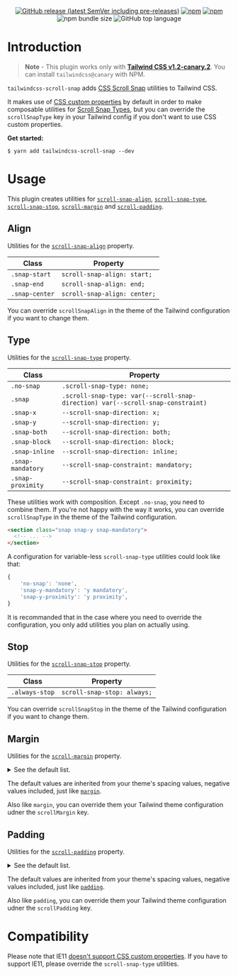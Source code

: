 <p align="center">
  <a href="https://github.com/hawezo/tailwindcss-scroll-snap/releases" target="_blank"><img alt="GitHub release (latest SemVer including pre-releases)" src="https://img.shields.io/github/v/release/hawezo/tailwindcss-scroll-snap?include_prereleases&style=flat-square"></a>
  <a href="https://npmjs.com/package/tailwindcss-scroll-snap" target="_blank"><img alt="npm" src="https://img.shields.io/npm/v/tailwindcss-scroll-snap?style=flat-square"></a>
  <a href="https://npmjs.com/package/tailwindcss-scroll-snap" target="_blank"><img alt="npm" src="https://img.shields.io/npm/dt/tailwindcss-scroll-snap?style=flat-square"></a>
  <img alt="npm bundle size" src="https://img.shields.io/bundlephobia/minzip/tailwindcss-scroll-snap?style=flat-square">
  <img alt="GitHub top language" src="https://img.shields.io/github/languages/top/hawezo/tailwindcss-scroll-snap?style=flat-square">
</p>

# Introduction

> **Note** - This plugin works only with [**Tailwind CSS v1.2-canary.2**](https://github.com/tailwindcss/tailwindcss/tree/v1.2.0-canary.2). You can install `tailwindcss@canary` with NPM.

`tailwindcss-scroll-snap` adds [CSS Scroll Snap](https://css-tricks.com/practical-css-scroll-snapping/) utilities to Tailwind CSS.

It makes use of [CSS custom properties](https://developer.mozilla.org/en-US/docs/Web/CSS/--*) by default in order to make composable utilities for [Scroll Snap Types](https://developer.mozilla.org/fr/docs/Web/CSS/scroll-snap-type), but you can override the `scrollSnapType` key in your Tailwind config if you don't want to use CSS custom properties.

**Get started:**

```console
$ yarn add tailwindcss-scroll-snap --dev
```

# Usage

This plugin creates utilities for [`scroll-snap-align`](#align), [`scroll-snap-type`](#Type), [`scroll-snap-stop`](#Stop), [`scroll-margin`](#margin) and [`scroll-padding`](#Padding).

## Align

Utilities for the [`scroll-snap-align`](https://developer.mozilla.org/fr/docs/Web/CSS/scroll-snap-align) property.

| Class          | Property                     |
| -------------- | ---------------------------- |
| `.snap-start`  | `scroll-snap-align: start;`  |
| `.snap-end`    | `scroll-snap-align: end;`    |
| `.snap-center` | `scroll-snap-align: center;` |

You can override `scrollSnapAlign` in the theme of the Tailwind configuration if you want to change them.

## Type

Utilities for the [`scroll-snap-type`](https://developer.mozilla.org/fr/docs/Web/CSS/scroll-snap-type) property.

| Class             | Property                                                                        |
| ----------------- | ------------------------------------------------------------------------------- |
| `.no-snap`        | `.scroll-snap-type: none;`                                                      |
| `.snap`           | `.scroll-snap-type: var(--scroll-snap-direction) var(--scroll-snap-constraint)` |
| `.snap-x`         | `--scroll-snap-direction: x;`                                                   |
| `.snap-y`         | `--scroll-snap-direction: y;`                                                   |
| `.snap-both`      | `--scroll-snap-direction: both;`                                                |
| `.snap-block`     | `--scroll-snap-direction: block;`                                               |
| `.snap-inline`    | `--scroll-snap-direction: inline;`                                              |
| `.snap-mandatory` | `--scroll-snap-constraint: mandatory;`                                          |
| `.snap-proximity` | `--scroll-snap-constraint: proximity;`                                          |

These utilities work with composition. Except `.no-snap`, you need to combine them. If you're not happy with the way it works, you can override `scrollSnapType` in the theme of the Tailwind configuration.

```html
<section class="snap snap-y snap-mandatory">
  <!-- ... -->
</section>
``` 

A configuration for variable-less `scroll-snap-type` utilities could look like that: 

```js
{
    'no-snap': 'none',
    'snap-y-mandatory': 'y mandatory',
    'snap-y-proximity': 'y proximity',
}
``` 

It is recommanded that in the case where you need to override the configuration, you only add utilities you plan on actually using.

## Stop

Utilities for the [`scroll-snap-stop`](https://developer.mozilla.org/fr/docs/Web/CSS/scroll-snap-stop) property.

| Class          | Property                    |
| -------------- | --------------------------- |
| `.always-stop` | `scroll-snap-stop: always;` |

You can override `scrollSnapStop` in the theme of the Tailwind configuration if you want to change them.

## Margin

Utilities for the [`scroll-margin`](https://developer.mozilla.org/fr/docs/Web/CSS/scroll-margin) property.

<details>
<summary>See the default list.</summary>
<table>
  <thead>
    <tr>
      <th>Class</th>
      <th>Property</th>
    </tr>
  </thead>
  <tbody>
    <tr>
      <td><code>.snap-m-0</code></td>
      <td><code>scroll-margin: 0;</code></td>
    </tr>
    <tr>
      <td><code>.snap-m-1</code></td>
      <td><code>scroll-margin: 0.25rem;</code></td>
    </tr>
    <tr>
      <td><code>.snap-m-2</code></td>
      <td><code>scroll-margin: 0.5rem;</code></td>
    </tr>
    <tr>
      <td><code>.snap-m-3</code></td>
      <td><code>scroll-margin: 0.75rem;</code></td>
    </tr>
    <tr>
      <td><code>.snap-m-4</code></td>
      <td><code>scroll-margin: 1rem;</code></td>
    </tr>
    <tr>
      <td><code>.snap-m-5</code></td>
      <td><code>scroll-margin: 1.25rem;</code></td>
    </tr>
    <tr>
      <td><code>.snap-m-6</code></td>
      <td><code>scroll-margin: 1.5rem;</code></td>
    </tr>
    <tr>
      <td><code>.snap-m-8</code></td>
      <td><code>scroll-margin: 2rem;</code></td>
    </tr>
    <tr>
      <td><code>.snap-m-10</code></td>
      <td><code>scroll-margin: 2.5rem;</code></td>
    </tr>
    <tr>
      <td><code>.snap-m-12</code></td>
      <td><code>scroll-margin: 3rem;</code></td>
    </tr>
    <tr>
      <td><code>.snap-m-16</code></td>
      <td><code>scroll-margin: 4rem;</code></td>
    </tr>
    <tr>
      <td><code>.snap-m-20</code></td>
      <td><code>scroll-margin: 5rem;</code></td>
    </tr>
    <tr>
      <td><code>.snap-m-24</code></td>
      <td><code>scroll-margin: 6rem;</code></td>
    </tr>
    <tr>
      <td><code>.snap-m-32</code></td>
      <td><code>scroll-margin: 8rem;</code></td>
    </tr>
    <tr>
      <td><code>.snap-m-40</code></td>
      <td><code>scroll-margin: 10rem;</code></td>
    </tr>
    <tr>
      <td><code>.snap-m-48</code></td>
      <td><code>scroll-margin: 12rem;</code></td>
    </tr>
    <tr>
      <td><code>.snap-m-56</code></td>
      <td><code>scroll-margin: 14rem;</code></td>
    </tr>
    <tr>
      <td><code>.snap-m-64</code></td>
      <td><code>scroll-margin: 16rem;</code></td>
    </tr>
    <tr>
      <td><code>.snap-m-auto</code></td>
      <td><code>scroll-margin: auto;</code></td>
    </tr>
    <tr>
      <td><code>.snap-m-px</code></td>
      <td><code>scroll-margin: 1px;</code></td>
    </tr>
    <tr>
      <td><code>.-snap-m-1</code></td>
      <td><code>scroll-margin: -0.25rem;</code></td>
    </tr>
    <tr>
      <td><code>.-snap-m-2</code></td>
      <td><code>scroll-margin: -0.5rem;</code></td>
    </tr>
    <tr>
      <td><code>.-snap-m-3</code></td>
      <td><code>scroll-margin: -0.75rem;</code></td>
    </tr>
    <tr>
      <td><code>.-snap-m-4</code></td>
      <td><code>scroll-margin: -1rem;</code></td>
    </tr>
    <tr>
      <td><code>.-snap-m-5</code></td>
      <td><code>scroll-margin: -1.25rem;</code></td>
    </tr>
    <tr>
      <td><code>.-snap-m-6</code></td>
      <td><code>scroll-margin: -1.5rem;</code></td>
    </tr>
    <tr>
      <td><code>.-snap-m-8</code></td>
      <td><code>scroll-margin: -2rem;</code></td>
    </tr>
    <tr>
      <td><code>.-snap-m-10</code></td>
      <td><code>scroll-margin: -2.5rem;</code></td>
    </tr>
    <tr>
      <td><code>.-snap-m-12</code></td>
      <td><code>scroll-margin: -3rem;</code></td>
    </tr>
    <tr>
      <td><code>.-snap-m-16</code></td>
      <td><code>scroll-margin: -4rem;</code></td>
    </tr>
    <tr>
      <td><code>.-snap-m-20</code></td>
      <td><code>scroll-margin: -5rem;</code></td>
    </tr>
    <tr>
      <td><code>.-snap-m-24</code></td>
      <td><code>scroll-margin: -6rem;</code></td>
    </tr>
    <tr>
      <td><code>.-snap-m-32</code></td>
      <td><code>scroll-margin: -8rem;</code></td>
    </tr>
    <tr>
      <td><code>.-snap-m-40</code></td>
      <td><code>scroll-margin: -10rem;</code></td>
    </tr>
    <tr>
      <td><code>.-snap-m-48</code></td>
      <td><code>scroll-margin: -12rem;</code></td>
    </tr>
    <tr>
      <td><code>.-snap-m-56</code></td>
      <td><code>scroll-margin: -14rem;</code></td>
    </tr>
    <tr>
      <td><code>.-snap-m-64</code></td>
      <td><code>scroll-margin: -16rem;</code></td>
    </tr>
    <tr>
      <td><code>.-snap-m-px</code></td>
      <td><code>scroll-margin: -1px;</code></td>
    </tr>
    <tr>
      <td><code>.snap-my-0</code></td>
      <td><code>scroll-margin-top: 0; scroll-margin-bottom: 0;</code></td>
    </tr>
    <tr>
      <td><code>.snap-mx-0</code></td>
      <td><code>scroll-margin-left: 0; scroll-margin-right: 0;</code></td>
    </tr>
    <tr>
      <td><code>.snap-my-1</code></td>
      <td><code>scroll-margin-top: 0.25rem; scroll-margin-bottom: 0.25rem;</code></td>
    </tr>
    <tr>
      <td><code>.snap-mx-1</code></td>
      <td><code>scroll-margin-left: 0.25rem; scroll-margin-right: 0.25rem;</code></td>
    </tr>
    <tr>
      <td><code>.snap-my-2</code></td>
      <td><code>scroll-margin-top: 0.5rem; scroll-margin-bottom: 0.5rem;</code></td>
    </tr>
    <tr>
      <td><code>.snap-mx-2</code></td>
      <td><code>scroll-margin-left: 0.5rem; scroll-margin-right: 0.5rem;</code></td>
    </tr>
    <tr>
      <td><code>.snap-my-3</code></td>
      <td><code>scroll-margin-top: 0.75rem; scroll-margin-bottom: 0.75rem;</code></td>
    </tr>
    <tr>
      <td><code>.snap-mx-3</code></td>
      <td><code>scroll-margin-left: 0.75rem; scroll-margin-right: 0.75rem;</code></td>
    </tr>
    <tr>
      <td><code>.snap-my-4</code></td>
      <td><code>scroll-margin-top: 1rem; scroll-margin-bottom: 1rem;</code></td>
    </tr>
    <tr>
      <td><code>.snap-mx-4</code></td>
      <td><code>scroll-margin-left: 1rem; scroll-margin-right: 1rem;</code></td>
    </tr>
    <tr>
      <td><code>.snap-my-5</code></td>
      <td><code>scroll-margin-top: 1.25rem; scroll-margin-bottom: 1.25rem;</code></td>
    </tr>
    <tr>
      <td><code>.snap-mx-5</code></td>
      <td><code>scroll-margin-left: 1.25rem; scroll-margin-right: 1.25rem;</code></td>
    </tr>
    <tr>
      <td><code>.snap-my-6</code></td>
      <td><code>scroll-margin-top: 1.5rem; scroll-margin-bottom: 1.5rem;</code></td>
    </tr>
    <tr>
      <td><code>.snap-mx-6</code></td>
      <td><code>scroll-margin-left: 1.5rem; scroll-margin-right: 1.5rem;</code></td>
    </tr>
    <tr>
      <td><code>.snap-my-8</code></td>
      <td><code>scroll-margin-top: 2rem; scroll-margin-bottom: 2rem;</code></td>
    </tr>
    <tr>
      <td><code>.snap-mx-8</code></td>
      <td><code>scroll-margin-left: 2rem; scroll-margin-right: 2rem;</code></td>
    </tr>
    <tr>
      <td><code>.snap-my-10</code></td>
      <td><code>scroll-margin-top: 2.5rem; scroll-margin-bottom: 2.5rem;</code></td>
    </tr>
    <tr>
      <td><code>.snap-mx-10</code></td>
      <td><code>scroll-margin-left: 2.5rem; scroll-margin-right: 2.5rem;</code></td>
    </tr>
    <tr>
      <td><code>.snap-my-12</code></td>
      <td><code>scroll-margin-top: 3rem; scroll-margin-bottom: 3rem;</code></td>
    </tr>
    <tr>
      <td><code>.snap-mx-12</code></td>
      <td><code>scroll-margin-left: 3rem; scroll-margin-right: 3rem;</code></td>
    </tr>
    <tr>
      <td><code>.snap-my-16</code></td>
      <td><code>scroll-margin-top: 4rem; scroll-margin-bottom: 4rem;</code></td>
    </tr>
    <tr>
      <td><code>.snap-mx-16</code></td>
      <td><code>scroll-margin-left: 4rem; scroll-margin-right: 4rem;</code></td>
    </tr>
    <tr>
      <td><code>.snap-my-20</code></td>
      <td><code>scroll-margin-top: 5rem; scroll-margin-bottom: 5rem;</code></td>
    </tr>
    <tr>
      <td><code>.snap-mx-20</code></td>
      <td><code>scroll-margin-left: 5rem; scroll-margin-right: 5rem;</code></td>
    </tr>
    <tr>
      <td><code>.snap-my-24</code></td>
      <td><code>scroll-margin-top: 6rem; scroll-margin-bottom: 6rem;</code></td>
    </tr>
    <tr>
      <td><code>.snap-mx-24</code></td>
      <td><code>scroll-margin-left: 6rem; scroll-margin-right: 6rem;</code></td>
    </tr>
    <tr>
      <td><code>.snap-my-32</code></td>
      <td><code>scroll-margin-top: 8rem; scroll-margin-bottom: 8rem;</code></td>
    </tr>
    <tr>
      <td><code>.snap-mx-32</code></td>
      <td><code>scroll-margin-left: 8rem; scroll-margin-right: 8rem;</code></td>
    </tr>
    <tr>
      <td><code>.snap-my-40</code></td>
      <td><code>scroll-margin-top: 10rem; scroll-margin-bottom: 10rem;</code></td>
    </tr>
    <tr>
      <td><code>.snap-mx-40</code></td>
      <td><code>scroll-margin-left: 10rem; scroll-margin-right: 10rem;</code></td>
    </tr>
    <tr>
      <td><code>.snap-my-48</code></td>
      <td><code>scroll-margin-top: 12rem; scroll-margin-bottom: 12rem;</code></td>
    </tr>
    <tr>
      <td><code>.snap-mx-48</code></td>
      <td><code>scroll-margin-left: 12rem; scroll-margin-right: 12rem;</code></td>
    </tr>
    <tr>
      <td><code>.snap-my-56</code></td>
      <td><code>scroll-margin-top: 14rem; scroll-margin-bottom: 14rem;</code></td>
    </tr>
    <tr>
      <td><code>.snap-mx-56</code></td>
      <td><code>scroll-margin-left: 14rem; scroll-margin-right: 14rem;</code></td>
    </tr>
    <tr>
      <td><code>.snap-my-64</code></td>
      <td><code>scroll-margin-top: 16rem; scroll-margin-bottom: 16rem;</code></td>
    </tr>
    <tr>
      <td><code>.snap-mx-64</code></td>
      <td><code>scroll-margin-left: 16rem; scroll-margin-right: 16rem;</code></td>
    </tr>
    <tr>
      <td><code>.snap-my-auto</code></td>
      <td><code>scroll-margin-top: auto; scroll-margin-bottom: auto;</code></td>
    </tr>
    <tr>
      <td><code>.snap-mx-auto</code></td>
      <td><code>scroll-margin-left: auto; scroll-margin-right: auto;</code></td>
    </tr>
    <tr>
      <td><code>.snap-my-px</code></td>
      <td><code>scroll-margin-top: 1px; scroll-margin-bottom: 1px;</code></td>
    </tr>
    <tr>
      <td><code>.snap-mx-px</code></td>
      <td><code>scroll-margin-left: 1px; scroll-margin-right: 1px;</code></td>
    </tr>
    <tr>
      <td><code>.-snap-my-1</code></td>
      <td><code>scroll-margin-top: -0.25rem; scroll-margin-bottom: -0.25rem;</code></td>
    </tr>
    <tr>
      <td><code>.-snap-mx-1</code></td>
      <td><code>scroll-margin-left: -0.25rem; scroll-margin-right: -0.25rem;</code></td>
    </tr>
    <tr>
      <td><code>.-snap-my-2</code></td>
      <td><code>scroll-margin-top: -0.5rem; scroll-margin-bottom: -0.5rem;</code></td>
    </tr>
    <tr>
      <td><code>.-snap-mx-2</code></td>
      <td><code>scroll-margin-left: -0.5rem; scroll-margin-right: -0.5rem;</code></td>
    </tr>
    <tr>
      <td><code>.-snap-my-3</code></td>
      <td><code>scroll-margin-top: -0.75rem; scroll-margin-bottom: -0.75rem;</code></td>
    </tr>
    <tr>
      <td><code>.-snap-mx-3</code></td>
      <td><code>scroll-margin-left: -0.75rem; scroll-margin-right: -0.75rem;</code></td>
    </tr>
    <tr>
      <td><code>.-snap-my-4</code></td>
      <td><code>scroll-margin-top: -1rem; scroll-margin-bottom: -1rem;</code></td>
    </tr>
    <tr>
      <td><code>.-snap-mx-4</code></td>
      <td><code>scroll-margin-left: -1rem; scroll-margin-right: -1rem;</code></td>
    </tr>
    <tr>
      <td><code>.-snap-my-5</code></td>
      <td><code>scroll-margin-top: -1.25rem; scroll-margin-bottom: -1.25rem;</code></td>
    </tr>
    <tr>
      <td><code>.-snap-mx-5</code></td>
      <td><code>scroll-margin-left: -1.25rem; scroll-margin-right: -1.25rem;</code></td>
    </tr>
    <tr>
      <td><code>.-snap-my-6</code></td>
      <td><code>scroll-margin-top: -1.5rem; scroll-margin-bottom: -1.5rem;</code></td>
    </tr>
    <tr>
      <td><code>.-snap-mx-6</code></td>
      <td><code>scroll-margin-left: -1.5rem; scroll-margin-right: -1.5rem;</code></td>
    </tr>
    <tr>
      <td><code>.-snap-my-8</code></td>
      <td><code>scroll-margin-top: -2rem; scroll-margin-bottom: -2rem;</code></td>
    </tr>
    <tr>
      <td><code>.-snap-mx-8</code></td>
      <td><code>scroll-margin-left: -2rem; scroll-margin-right: -2rem;</code></td>
    </tr>
    <tr>
      <td><code>.-snap-my-10</code></td>
      <td><code>scroll-margin-top: -2.5rem; scroll-margin-bottom: -2.5rem;</code></td>
    </tr>
    <tr>
      <td><code>.-snap-mx-10</code></td>
      <td><code>scroll-margin-left: -2.5rem; scroll-margin-right: -2.5rem;</code></td>
    </tr>
    <tr>
      <td><code>.-snap-my-12</code></td>
      <td><code>scroll-margin-top: -3rem; scroll-margin-bottom: -3rem;</code></td>
    </tr>
    <tr>
      <td><code>.-snap-mx-12</code></td>
      <td><code>scroll-margin-left: -3rem; scroll-margin-right: -3rem;</code></td>
    </tr>
    <tr>
      <td><code>.-snap-my-16</code></td>
      <td><code>scroll-margin-top: -4rem; scroll-margin-bottom: -4rem;</code></td>
    </tr>
    <tr>
      <td><code>.-snap-mx-16</code></td>
      <td><code>scroll-margin-left: -4rem; scroll-margin-right: -4rem;</code></td>
    </tr>
    <tr>
      <td><code>.-snap-my-20</code></td>
      <td><code>scroll-margin-top: -5rem; scroll-margin-bottom: -5rem;</code></td>
    </tr>
    <tr>
      <td><code>.-snap-mx-20</code></td>
      <td><code>scroll-margin-left: -5rem; scroll-margin-right: -5rem;</code></td>
    </tr>
    <tr>
      <td><code>.-snap-my-24</code></td>
      <td><code>scroll-margin-top: -6rem; scroll-margin-bottom: -6rem;</code></td>
    </tr>
    <tr>
      <td><code>.-snap-mx-24</code></td>
      <td><code>scroll-margin-left: -6rem; scroll-margin-right: -6rem;</code></td>
    </tr>
    <tr>
      <td><code>.-snap-my-32</code></td>
      <td><code>scroll-margin-top: -8rem; scroll-margin-bottom: -8rem;</code></td>
    </tr>
    <tr>
      <td><code>.-snap-mx-32</code></td>
      <td><code>scroll-margin-left: -8rem; scroll-margin-right: -8rem;</code></td>
    </tr>
    <tr>
      <td><code>.-snap-my-40</code></td>
      <td><code>scroll-margin-top: -10rem; scroll-margin-bottom: -10rem;</code></td>
    </tr>
    <tr>
      <td><code>.-snap-mx-40</code></td>
      <td><code>scroll-margin-left: -10rem; scroll-margin-right: -10rem;</code></td>
    </tr>
    <tr>
      <td><code>.-snap-my-48</code></td>
      <td><code>scroll-margin-top: -12rem; scroll-margin-bottom: -12rem;</code></td>
    </tr>
    <tr>
      <td><code>.-snap-mx-48</code></td>
      <td><code>scroll-margin-left: -12rem; scroll-margin-right: -12rem;</code></td>
    </tr>
    <tr>
      <td><code>.-snap-my-56</code></td>
      <td><code>scroll-margin-top: -14rem; scroll-margin-bottom: -14rem;</code></td>
    </tr>
    <tr>
      <td><code>.-snap-mx-56</code></td>
      <td><code>scroll-margin-left: -14rem; scroll-margin-right: -14rem;</code></td>
    </tr>
    <tr>
      <td><code>.-snap-my-64</code></td>
      <td><code>scroll-margin-top: -16rem; scroll-margin-bottom: -16rem;</code></td>
    </tr>
    <tr>
      <td><code>.-snap-mx-64</code></td>
      <td><code>scroll-margin-left: -16rem; scroll-margin-right: -16rem;</code></td>
    </tr>
    <tr>
      <td><code>.-snap-my-px</code></td>
      <td><code>scroll-margin-top: -1px; scroll-margin-bottom: -1px;</code></td>
    </tr>
    <tr>
      <td><code>.-snap-mx-px</code></td>
      <td><code>scroll-margin-left: -1px; scroll-margin-right: -1px;</code></td>
    </tr>
    <tr>
      <td><code>.snap-mt-0</code></td>
      <td><code>scroll-margin-top: 0;</code></td>
    </tr>
    <tr>
      <td><code>.snap-mr-0</code></td>
      <td><code>scroll-margin-right: 0;</code></td>
    </tr>
    <tr>
      <td><code>.snap-mb-0</code></td>
      <td><code>scroll-margin-bottom: 0;</code></td>
    </tr>
    <tr>
      <td><code>.snap-ml-0</code></td>
      <td><code>scroll-margin-left: 0;</code></td>
    </tr>
    <tr>
      <td><code>.snap-mt-1</code></td>
      <td><code>scroll-margin-top: 0.25rem;</code></td>
    </tr>
    <tr>
      <td><code>.snap-mr-1</code></td>
      <td><code>scroll-margin-right: 0.25rem;</code></td>
    </tr>
    <tr>
      <td><code>.snap-mb-1</code></td>
      <td><code>scroll-margin-bottom: 0.25rem;</code></td>
    </tr>
    <tr>
      <td><code>.snap-ml-1</code></td>
      <td><code>scroll-margin-left: 0.25rem;</code></td>
    </tr>
    <tr>
      <td><code>.snap-mt-2</code></td>
      <td><code>scroll-margin-top: 0.5rem;</code></td>
    </tr>
    <tr>
      <td><code>.snap-mr-2</code></td>
      <td><code>scroll-margin-right: 0.5rem;</code></td>
    </tr>
    <tr>
      <td><code>.snap-mb-2</code></td>
      <td><code>scroll-margin-bottom: 0.5rem;</code></td>
    </tr>
    <tr>
      <td><code>.snap-ml-2</code></td>
      <td><code>scroll-margin-left: 0.5rem;</code></td>
    </tr>
    <tr>
      <td><code>.snap-mt-3</code></td>
      <td><code>scroll-margin-top: 0.75rem;</code></td>
    </tr>
    <tr>
      <td><code>.snap-mr-3</code></td>
      <td><code>scroll-margin-right: 0.75rem;</code></td>
    </tr>
    <tr>
      <td><code>.snap-mb-3</code></td>
      <td><code>scroll-margin-bottom: 0.75rem;</code></td>
    </tr>
    <tr>
      <td><code>.snap-ml-3</code></td>
      <td><code>scroll-margin-left: 0.75rem;</code></td>
    </tr>
    <tr>
      <td><code>.snap-mt-4</code></td>
      <td><code>scroll-margin-top: 1rem;</code></td>
    </tr>
    <tr>
      <td><code>.snap-mr-4</code></td>
      <td><code>scroll-margin-right: 1rem;</code></td>
    </tr>
    <tr>
      <td><code>.snap-mb-4</code></td>
      <td><code>scroll-margin-bottom: 1rem;</code></td>
    </tr>
    <tr>
      <td><code>.snap-ml-4</code></td>
      <td><code>scroll-margin-left: 1rem;</code></td>
    </tr>
    <tr>
      <td><code>.snap-mt-5</code></td>
      <td><code>scroll-margin-top: 1.25rem;</code></td>
    </tr>
    <tr>
      <td><code>.snap-mr-5</code></td>
      <td><code>scroll-margin-right: 1.25rem;</code></td>
    </tr>
    <tr>
      <td><code>.snap-mb-5</code></td>
      <td><code>scroll-margin-bottom: 1.25rem;</code></td>
    </tr>
    <tr>
      <td><code>.snap-ml-5</code></td>
      <td><code>scroll-margin-left: 1.25rem;</code></td>
    </tr>
    <tr>
      <td><code>.snap-mt-6</code></td>
      <td><code>scroll-margin-top: 1.5rem;</code></td>
    </tr>
    <tr>
      <td><code>.snap-mr-6</code></td>
      <td><code>scroll-margin-right: 1.5rem;</code></td>
    </tr>
    <tr>
      <td><code>.snap-mb-6</code></td>
      <td><code>scroll-margin-bottom: 1.5rem;</code></td>
    </tr>
    <tr>
      <td><code>.snap-ml-6</code></td>
      <td><code>scroll-margin-left: 1.5rem;</code></td>
    </tr>
    <tr>
      <td><code>.snap-mt-8</code></td>
      <td><code>scroll-margin-top: 2rem;</code></td>
    </tr>
    <tr>
      <td><code>.snap-mr-8</code></td>
      <td><code>scroll-margin-right: 2rem;</code></td>
    </tr>
    <tr>
      <td><code>.snap-mb-8</code></td>
      <td><code>scroll-margin-bottom: 2rem;</code></td>
    </tr>
    <tr>
      <td><code>.snap-ml-8</code></td>
      <td><code>scroll-margin-left: 2rem;</code></td>
    </tr>
    <tr>
      <td><code>.snap-mt-10</code></td>
      <td><code>scroll-margin-top: 2.5rem;</code></td>
    </tr>
    <tr>
      <td><code>.snap-mr-10</code></td>
      <td><code>scroll-margin-right: 2.5rem;</code></td>
    </tr>
    <tr>
      <td><code>.snap-mb-10</code></td>
      <td><code>scroll-margin-bottom: 2.5rem;</code></td>
    </tr>
    <tr>
      <td><code>.snap-ml-10</code></td>
      <td><code>scroll-margin-left: 2.5rem;</code></td>
    </tr>
    <tr>
      <td><code>.snap-mt-12</code></td>
      <td><code>scroll-margin-top: 3rem;</code></td>
    </tr>
    <tr>
      <td><code>.snap-mr-12</code></td>
      <td><code>scroll-margin-right: 3rem;</code></td>
    </tr>
    <tr>
      <td><code>.snap-mb-12</code></td>
      <td><code>scroll-margin-bottom: 3rem;</code></td>
    </tr>
    <tr>
      <td><code>.snap-ml-12</code></td>
      <td><code>scroll-margin-left: 3rem;</code></td>
    </tr>
    <tr>
      <td><code>.snap-mt-16</code></td>
      <td><code>scroll-margin-top: 4rem;</code></td>
    </tr>
    <tr>
      <td><code>.snap-mr-16</code></td>
      <td><code>scroll-margin-right: 4rem;</code></td>
    </tr>
    <tr>
      <td><code>.snap-mb-16</code></td>
      <td><code>scroll-margin-bottom: 4rem;</code></td>
    </tr>
    <tr>
      <td><code>.snap-ml-16</code></td>
      <td><code>scroll-margin-left: 4rem;</code></td>
    </tr>
    <tr>
      <td><code>.snap-mt-20</code></td>
      <td><code>scroll-margin-top: 5rem;</code></td>
    </tr>
    <tr>
      <td><code>.snap-mr-20</code></td>
      <td><code>scroll-margin-right: 5rem;</code></td>
    </tr>
    <tr>
      <td><code>.snap-mb-20</code></td>
      <td><code>scroll-margin-bottom: 5rem;</code></td>
    </tr>
    <tr>
      <td><code>.snap-ml-20</code></td>
      <td><code>scroll-margin-left: 5rem;</code></td>
    </tr>
    <tr>
      <td><code>.snap-mt-24</code></td>
      <td><code>scroll-margin-top: 6rem;</code></td>
    </tr>
    <tr>
      <td><code>.snap-mr-24</code></td>
      <td><code>scroll-margin-right: 6rem;</code></td>
    </tr>
    <tr>
      <td><code>.snap-mb-24</code></td>
      <td><code>scroll-margin-bottom: 6rem;</code></td>
    </tr>
    <tr>
      <td><code>.snap-ml-24</code></td>
      <td><code>scroll-margin-left: 6rem;</code></td>
    </tr>
    <tr>
      <td><code>.snap-mt-32</code></td>
      <td><code>scroll-margin-top: 8rem;</code></td>
    </tr>
    <tr>
      <td><code>.snap-mr-32</code></td>
      <td><code>scroll-margin-right: 8rem;</code></td>
    </tr>
    <tr>
      <td><code>.snap-mb-32</code></td>
      <td><code>scroll-margin-bottom: 8rem;</code></td>
    </tr>
    <tr>
      <td><code>.snap-ml-32</code></td>
      <td><code>scroll-margin-left: 8rem;</code></td>
    </tr>
    <tr>
      <td><code>.snap-mt-40</code></td>
      <td><code>scroll-margin-top: 10rem;</code></td>
    </tr>
    <tr>
      <td><code>.snap-mr-40</code></td>
      <td><code>scroll-margin-right: 10rem;</code></td>
    </tr>
    <tr>
      <td><code>.snap-mb-40</code></td>
      <td><code>scroll-margin-bottom: 10rem;</code></td>
    </tr>
    <tr>
      <td><code>.snap-ml-40</code></td>
      <td><code>scroll-margin-left: 10rem;</code></td>
    </tr>
    <tr>
      <td><code>.snap-mt-48</code></td>
      <td><code>scroll-margin-top: 12rem;</code></td>
    </tr>
    <tr>
      <td><code>.snap-mr-48</code></td>
      <td><code>scroll-margin-right: 12rem;</code></td>
    </tr>
    <tr>
      <td><code>.snap-mb-48</code></td>
      <td><code>scroll-margin-bottom: 12rem;</code></td>
    </tr>
    <tr>
      <td><code>.snap-ml-48</code></td>
      <td><code>scroll-margin-left: 12rem;</code></td>
    </tr>
    <tr>
      <td><code>.snap-mt-56</code></td>
      <td><code>scroll-margin-top: 14rem;</code></td>
    </tr>
    <tr>
      <td><code>.snap-mr-56</code></td>
      <td><code>scroll-margin-right: 14rem;</code></td>
    </tr>
    <tr>
      <td><code>.snap-mb-56</code></td>
      <td><code>scroll-margin-bottom: 14rem;</code></td>
    </tr>
    <tr>
      <td><code>.snap-ml-56</code></td>
      <td><code>scroll-margin-left: 14rem;</code></td>
    </tr>
    <tr>
      <td><code>.snap-mt-64</code></td>
      <td><code>scroll-margin-top: 16rem;</code></td>
    </tr>
    <tr>
      <td><code>.snap-mr-64</code></td>
      <td><code>scroll-margin-right: 16rem;</code></td>
    </tr>
    <tr>
      <td><code>.snap-mb-64</code></td>
      <td><code>scroll-margin-bottom: 16rem;</code></td>
    </tr>
    <tr>
      <td><code>.snap-ml-64</code></td>
      <td><code>scroll-margin-left: 16rem;</code></td>
    </tr>
    <tr>
      <td><code>.snap-mt-auto</code></td>
      <td><code>scroll-margin-top: auto;</code></td>
    </tr>
    <tr>
      <td><code>.snap-mr-auto</code></td>
      <td><code>scroll-margin-right: auto;</code></td>
    </tr>
    <tr>
      <td><code>.snap-mb-auto</code></td>
      <td><code>scroll-margin-bottom: auto;</code></td>
    </tr>
    <tr>
      <td><code>.snap-ml-auto</code></td>
      <td><code>scroll-margin-left: auto;</code></td>
    </tr>
    <tr>
      <td><code>.snap-mt-px</code></td>
      <td><code>scroll-margin-top: 1px;</code></td>
    </tr>
    <tr>
      <td><code>.snap-mr-px</code></td>
      <td><code>scroll-margin-right: 1px;</code></td>
    </tr>
    <tr>
      <td><code>.snap-mb-px</code></td>
      <td><code>scroll-margin-bottom: 1px;</code></td>
    </tr>
    <tr>
      <td><code>.snap-ml-px</code></td>
      <td><code>scroll-margin-left: 1px;</code></td>
    </tr>
    <tr>
      <td><code>.-snap-mt-1</code></td>
      <td><code>scroll-margin-top: -0.25rem;</code></td>
    </tr>
    <tr>
      <td><code>.-snap-mr-1</code></td>
      <td><code>scroll-margin-right: -0.25rem;</code></td>
    </tr>
    <tr>
      <td><code>.-snap-mb-1</code></td>
      <td><code>scroll-margin-bottom: -0.25rem;</code></td>
    </tr>
    <tr>
      <td><code>.-snap-ml-1</code></td>
      <td><code>scroll-margin-left: -0.25rem;</code></td>
    </tr>
    <tr>
      <td><code>.-snap-mt-2</code></td>
      <td><code>scroll-margin-top: -0.5rem;</code></td>
    </tr>
    <tr>
      <td><code>.-snap-mr-2</code></td>
      <td><code>scroll-margin-right: -0.5rem;</code></td>
    </tr>
    <tr>
      <td><code>.-snap-mb-2</code></td>
      <td><code>scroll-margin-bottom: -0.5rem;</code></td>
    </tr>
    <tr>
      <td><code>.-snap-ml-2</code></td>
      <td><code>scroll-margin-left: -0.5rem;</code></td>
    </tr>
    <tr>
      <td><code>.-snap-mt-3</code></td>
      <td><code>scroll-margin-top: -0.75rem;</code></td>
    </tr>
    <tr>
      <td><code>.-snap-mr-3</code></td>
      <td><code>scroll-margin-right: -0.75rem;</code></td>
    </tr>
    <tr>
      <td><code>.-snap-mb-3</code></td>
      <td><code>scroll-margin-bottom: -0.75rem;</code></td>
    </tr>
    <tr>
      <td><code>.-snap-ml-3</code></td>
      <td><code>scroll-margin-left: -0.75rem;</code></td>
    </tr>
    <tr>
      <td><code>.-snap-mt-4</code></td>
      <td><code>scroll-margin-top: -1rem;</code></td>
    </tr>
    <tr>
      <td><code>.-snap-mr-4</code></td>
      <td><code>scroll-margin-right: -1rem;</code></td>
    </tr>
    <tr>
      <td><code>.-snap-mb-4</code></td>
      <td><code>scroll-margin-bottom: -1rem;</code></td>
    </tr>
    <tr>
      <td><code>.-snap-ml-4</code></td>
      <td><code>scroll-margin-left: -1rem;</code></td>
    </tr>
    <tr>
      <td><code>.-snap-mt-5</code></td>
      <td><code>scroll-margin-top: -1.25rem;</code></td>
    </tr>
    <tr>
      <td><code>.-snap-mr-5</code></td>
      <td><code>scroll-margin-right: -1.25rem;</code></td>
    </tr>
    <tr>
      <td><code>.-snap-mb-5</code></td>
      <td><code>scroll-margin-bottom: -1.25rem;</code></td>
    </tr>
    <tr>
      <td><code>.-snap-ml-5</code></td>
      <td><code>scroll-margin-left: -1.25rem;</code></td>
    </tr>
    <tr>
      <td><code>.-snap-mt-6</code></td>
      <td><code>scroll-margin-top: -1.5rem;</code></td>
    </tr>
    <tr>
      <td><code>.-snap-mr-6</code></td>
      <td><code>scroll-margin-right: -1.5rem;</code></td>
    </tr>
    <tr>
      <td><code>.-snap-mb-6</code></td>
      <td><code>scroll-margin-bottom: -1.5rem;</code></td>
    </tr>
    <tr>
      <td><code>.-snap-ml-6</code></td>
      <td><code>scroll-margin-left: -1.5rem;</code></td>
    </tr>
    <tr>
      <td><code>.-snap-mt-8</code></td>
      <td><code>scroll-margin-top: -2rem;</code></td>
    </tr>
    <tr>
      <td><code>.-snap-mr-8</code></td>
      <td><code>scroll-margin-right: -2rem;</code></td>
    </tr>
    <tr>
      <td><code>.-snap-mb-8</code></td>
      <td><code>scroll-margin-bottom: -2rem;</code></td>
    </tr>
    <tr>
      <td><code>.-snap-ml-8</code></td>
      <td><code>scroll-margin-left: -2rem;</code></td>
    </tr>
    <tr>
      <td><code>.-snap-mt-10</code></td>
      <td><code>scroll-margin-top: -2.5rem;</code></td>
    </tr>
    <tr>
      <td><code>.-snap-mr-10</code></td>
      <td><code>scroll-margin-right: -2.5rem;</code></td>
    </tr>
    <tr>
      <td><code>.-snap-mb-10</code></td>
      <td><code>scroll-margin-bottom: -2.5rem;</code></td>
    </tr>
    <tr>
      <td><code>.-snap-ml-10</code></td>
      <td><code>scroll-margin-left: -2.5rem;</code></td>
    </tr>
    <tr>
      <td><code>.-snap-mt-12</code></td>
      <td><code>scroll-margin-top: -3rem;</code></td>
    </tr>
    <tr>
      <td><code>.-snap-mr-12</code></td>
      <td><code>scroll-margin-right: -3rem;</code></td>
    </tr>
    <tr>
      <td><code>.-snap-mb-12</code></td>
      <td><code>scroll-margin-bottom: -3rem;</code></td>
    </tr>
    <tr>
      <td><code>.-snap-ml-12</code></td>
      <td><code>scroll-margin-left: -3rem;</code></td>
    </tr>
    <tr>
      <td><code>.-snap-mt-16</code></td>
      <td><code>scroll-margin-top: -4rem;</code></td>
    </tr>
    <tr>
      <td><code>.-snap-mr-16</code></td>
      <td><code>scroll-margin-right: -4rem;</code></td>
    </tr>
    <tr>
      <td><code>.-snap-mb-16</code></td>
      <td><code>scroll-margin-bottom: -4rem;</code></td>
    </tr>
    <tr>
      <td><code>.-snap-ml-16</code></td>
      <td><code>scroll-margin-left: -4rem;</code></td>
    </tr>
    <tr>
      <td><code>.-snap-mt-20</code></td>
      <td><code>scroll-margin-top: -5rem;</code></td>
    </tr>
    <tr>
      <td><code>.-snap-mr-20</code></td>
      <td><code>scroll-margin-right: -5rem;</code></td>
    </tr>
    <tr>
      <td><code>.-snap-mb-20</code></td>
      <td><code>scroll-margin-bottom: -5rem;</code></td>
    </tr>
    <tr>
      <td><code>.-snap-ml-20</code></td>
      <td><code>scroll-margin-left: -5rem;</code></td>
    </tr>
    <tr>
      <td><code>.-snap-mt-24</code></td>
      <td><code>scroll-margin-top: -6rem;</code></td>
    </tr>
    <tr>
      <td><code>.-snap-mr-24</code></td>
      <td><code>scroll-margin-right: -6rem;</code></td>
    </tr>
    <tr>
      <td><code>.-snap-mb-24</code></td>
      <td><code>scroll-margin-bottom: -6rem;</code></td>
    </tr>
    <tr>
      <td><code>.-snap-ml-24</code></td>
      <td><code>scroll-margin-left: -6rem;</code></td>
    </tr>
    <tr>
      <td><code>.-snap-mt-32</code></td>
      <td><code>scroll-margin-top: -8rem;</code></td>
    </tr>
    <tr>
      <td><code>.-snap-mr-32</code></td>
      <td><code>scroll-margin-right: -8rem;</code></td>
    </tr>
    <tr>
      <td><code>.-snap-mb-32</code></td>
      <td><code>scroll-margin-bottom: -8rem;</code></td>
    </tr>
    <tr>
      <td><code>.-snap-ml-32</code></td>
      <td><code>scroll-margin-left: -8rem;</code></td>
    </tr>
    <tr>
      <td><code>.-snap-mt-40</code></td>
      <td><code>scroll-margin-top: -10rem;</code></td>
    </tr>
    <tr>
      <td><code>.-snap-mr-40</code></td>
      <td><code>scroll-margin-right: -10rem;</code></td>
    </tr>
    <tr>
      <td><code>.-snap-mb-40</code></td>
      <td><code>scroll-margin-bottom: -10rem;</code></td>
    </tr>
    <tr>
      <td><code>.-snap-ml-40</code></td>
      <td><code>scroll-margin-left: -10rem;</code></td>
    </tr>
    <tr>
      <td><code>.-snap-mt-48</code></td>
      <td><code>scroll-margin-top: -12rem;</code></td>
    </tr>
    <tr>
      <td><code>.-snap-mr-48</code></td>
      <td><code>scroll-margin-right: -12rem;</code></td>
    </tr>
    <tr>
      <td><code>.-snap-mb-48</code></td>
      <td><code>scroll-margin-bottom: -12rem;</code></td>
    </tr>
    <tr>
      <td><code>.-snap-ml-48</code></td>
      <td><code>scroll-margin-left: -12rem;</code></td>
    </tr>
    <tr>
      <td><code>.-snap-mt-56</code></td>
      <td><code>scroll-margin-top: -14rem;</code></td>
    </tr>
    <tr>
      <td><code>.-snap-mr-56</code></td>
      <td><code>scroll-margin-right: -14rem;</code></td>
    </tr>
    <tr>
      <td><code>.-snap-mb-56</code></td>
      <td><code>scroll-margin-bottom: -14rem;</code></td>
    </tr>
    <tr>
      <td><code>.-snap-ml-56</code></td>
      <td><code>scroll-margin-left: -14rem;</code></td>
    </tr>
    <tr>
      <td><code>.-snap-mt-64</code></td>
      <td><code>scroll-margin-top: -16rem;</code></td>
    </tr>
    <tr>
      <td><code>.-snap-mr-64</code></td>
      <td><code>scroll-margin-right: -16rem;</code></td>
    </tr>
    <tr>
      <td><code>.-snap-mb-64</code></td>
      <td><code>scroll-margin-bottom: -16rem;</code></td>
    </tr>
    <tr>
      <td><code>.-snap-ml-64</code></td>
      <td><code>scroll-margin-left: -16rem;</code></td>
    </tr>
    <tr>
      <td><code>.-snap-mt-px</code></td>
      <td><code>scroll-margin-top: -1px;</code></td>
    </tr>
    <tr>
      <td><code>.-snap-mr-px</code></td>
      <td><code>scroll-margin-right: -1px;</code></td>
    </tr>
    <tr>
      <td><code>.-snap-mb-px</code></td>
      <td><code>scroll-margin-bottom: -1px;</code></td>
    </tr>
    <tr>
      <td><code>.-snap-ml-px</code></td>
      <td><code>scroll-margin-left: -1px ;</code></td>
    </tr>
  </tbody>
</table>
</details>

The default values are inherited from your theme's spacing values, negative values included, just like [`margin`](https://tailwindcss.com/docs/margin).

Also like `margin`, you can override them your Tailwind theme configuration udner the `scrollMargin` key.

## Padding

Utilities for the [`scroll-padding`](https://developer.mozilla.org/fr/docs/Web/CSS/scroll-padding) property.

<details>
<summary>See the default list.</summary>
<table>
  <thead>
    <tr>
      <th>Class</th>
      <th>Property</th>
    </tr>
  </thead>
  <tbody>
    <tr>
      <td><code>.snap-p-0</code></td>
      <td><code>scroll-padding: 0;</code></td>
    </tr>
    <tr>
      <td><code>.snap-p-1</code></td>
      <td><code>scroll-padding: 0.25rem;</code></td>
    </tr>
    <tr>
      <td><code>.snap-p-2</code></td>
      <td><code>scroll-padding: 0.5rem;</code></td>
    </tr>
    <tr>
      <td><code>.snap-p-3</code></td>
      <td><code>scroll-padding: 0.75rem;</code></td>
    </tr>
    <tr>
      <td><code>.snap-p-4</code></td>
      <td><code>scroll-padding: 1rem;</code></td>
    </tr>
    <tr>
      <td><code>.snap-p-5</code></td>
      <td><code>scroll-padding: 1.25rem;</code></td>
    </tr>
    <tr>
      <td><code>.snap-p-6</code></td>
      <td><code>scroll-padding: 1.5rem;</code></td>
    </tr>
    <tr>
      <td><code>.snap-p-8</code></td>
      <td><code>scroll-padding: 2rem;</code></td>
    </tr>
    <tr>
      <td><code>.snap-p-10</code></td>
      <td><code>scroll-padding: 2.5rem;</code></td>
    </tr>
    <tr>
      <td><code>.snap-p-12</code></td>
      <td><code>scroll-padding: 3rem;</code></td>
    </tr>
    <tr>
      <td><code>.snap-p-16</code></td>
      <td><code>scroll-padding: 4rem;</code></td>
    </tr>
    <tr>
      <td><code>.snap-p-20</code></td>
      <td><code>scroll-padding: 5rem;</code></td>
    </tr>
    <tr>
      <td><code>.snap-p-24</code></td>
      <td><code>scroll-padding: 6rem;</code></td>
    </tr>
    <tr>
      <td><code>.snap-p-32</code></td>
      <td><code>scroll-padding: 8rem;</code></td>
    </tr>
    <tr>
      <td><code>.snap-p-40</code></td>
      <td><code>scroll-padding: 10rem;</code></td>
    </tr>
    <tr>
      <td><code>.snap-p-48</code></td>
      <td><code>scroll-padding: 12rem;</code></td>
    </tr>
    <tr>
      <td><code>.snap-p-56</code></td>
      <td><code>scroll-padding: 14rem;</code></td>
    </tr>
    <tr>
      <td><code>.snap-p-64</code></td>
      <td><code>scroll-padding: 16rem;</code></td>
    </tr>
    <tr>
      <td><code>.snap-p-px</code></td>
      <td><code>scroll-padding: 1px;</code></td>
    </tr>
    <tr>
      <td><code>.snap-py-0</code></td>
      <td><code>scroll-padding-top: 0; scroll-padding-bottom: 0;</code></td>
    </tr>
    <tr>
      <td><code>.snap-px-0</code></td>
      <td><code>scroll-padding-left: 0; scroll-padding-right: 0;</code></td>
    </tr>
    <tr>
      <td><code>.snap-py-1</code></td>
      <td><code>scroll-padding-top: 0.25rem; scroll-padding-bottom: 0.25rem;</code></td>
    </tr>
    <tr>
      <td><code>.snap-px-1</code></td>
      <td><code>scroll-padding-left: 0.25rem; scroll-padding-right: 0.25rem;</code></td>
    </tr>
    <tr>
      <td><code>.snap-py-2</code></td>
      <td><code>scroll-padding-top: 0.5rem; scroll-padding-bottom: 0.5rem;</code></td>
    </tr>
    <tr>
      <td><code>.snap-px-2</code></td>
      <td><code>scroll-padding-left: 0.5rem; scroll-padding-right: 0.5rem;</code></td>
    </tr>
    <tr>
      <td><code>.snap-py-3</code></td>
      <td><code>scroll-padding-top: 0.75rem; scroll-padding-bottom: 0.75rem;</code></td>
    </tr>
    <tr>
      <td><code>.snap-px-3</code></td>
      <td><code>scroll-padding-left: 0.75rem; scroll-padding-right: 0.75rem;</code></td>
    </tr>
    <tr>
      <td><code>.snap-py-4</code></td>
      <td><code>scroll-padding-top: 1rem; scroll-padding-bottom: 1rem;</code></td>
    </tr>
    <tr>
      <td><code>.snap-px-4</code></td>
      <td><code>scroll-padding-left: 1rem; scroll-padding-right: 1rem;</code></td>
    </tr>
    <tr>
      <td><code>.snap-py-5</code></td>
      <td><code>scroll-padding-top: 1.25rem; scroll-padding-bottom: 1.25rem;</code></td>
    </tr>
    <tr>
      <td><code>.snap-px-5</code></td>
      <td><code>scroll-padding-left: 1.25rem; scroll-padding-right: 1.25rem;</code></td>
    </tr>
    <tr>
      <td><code>.snap-py-6</code></td>
      <td><code>scroll-padding-top: 1.5rem; scroll-padding-bottom: 1.5rem;</code></td>
    </tr>
    <tr>
      <td><code>.snap-px-6</code></td>
      <td><code>scroll-padding-left: 1.5rem; scroll-padding-right: 1.5rem;</code></td>
    </tr>
    <tr>
      <td><code>.snap-py-8</code></td>
      <td><code>scroll-padding-top: 2rem; scroll-padding-bottom: 2rem;</code></td>
    </tr>
    <tr>
      <td><code>.snap-px-8</code></td>
      <td><code>scroll-padding-left: 2rem; scroll-padding-right: 2rem;</code></td>
    </tr>
    <tr>
      <td><code>.snap-py-10</code></td>
      <td><code>scroll-padding-top: 2.5rem; scroll-padding-bottom: 2.5rem;</code></td>
    </tr>
    <tr>
      <td><code>.snap-px-10</code></td>
      <td><code>scroll-padding-left: 2.5rem; scroll-padding-right: 2.5rem;</code></td>
    </tr>
    <tr>
      <td><code>.snap-py-12</code></td>
      <td><code>scroll-padding-top: 3rem; scroll-padding-bottom: 3rem;</code></td>
    </tr>
    <tr>
      <td><code>.snap-px-12</code></td>
      <td><code>scroll-padding-left: 3rem; scroll-padding-right: 3rem;</code></td>
    </tr>
    <tr>
      <td><code>.snap-py-16</code></td>
      <td><code>scroll-padding-top: 4rem; scroll-padding-bottom: 4rem;</code></td>
    </tr>
    <tr>
      <td><code>.snap-px-16</code></td>
      <td><code>scroll-padding-left: 4rem; scroll-padding-right: 4rem;</code></td>
    </tr>
    <tr>
      <td><code>.snap-py-20</code></td>
      <td><code>scroll-padding-top: 5rem; scroll-padding-bottom: 5rem;</code></td>
    </tr>
    <tr>
      <td><code>.snap-px-20</code></td>
      <td><code>scroll-padding-left: 5rem; scroll-padding-right: 5rem;</code></td>
    </tr>
    <tr>
      <td><code>.snap-py-24</code></td>
      <td><code>scroll-padding-top: 6rem; scroll-padding-bottom: 6rem;</code></td>
    </tr>
    <tr>
      <td><code>.snap-px-24</code></td>
      <td><code>scroll-padding-left: 6rem; scroll-padding-right: 6rem;</code></td>
    </tr>
    <tr>
      <td><code>.snap-py-32</code></td>
      <td><code>scroll-padding-top: 8rem; scroll-padding-bottom: 8rem;</code></td>
    </tr>
    <tr>
      <td><code>.snap-px-32</code></td>
      <td><code>scroll-padding-left: 8rem; scroll-padding-right: 8rem;</code></td>
    </tr>
    <tr>
      <td><code>.snap-py-40</code></td>
      <td><code>scroll-padding-top: 10rem; scroll-padding-bottom: 10rem;</code></td>
    </tr>
    <tr>
      <td><code>.snap-px-40</code></td>
      <td><code>scroll-padding-left: 10rem; scroll-padding-right: 10rem;</code></td>
    </tr>
    <tr>
      <td><code>.snap-py-48</code></td>
      <td><code>scroll-padding-top: 12rem; scroll-padding-bottom: 12rem;</code></td>
    </tr>
    <tr>
      <td><code>.snap-px-48</code></td>
      <td><code>scroll-padding-left: 12rem; scroll-padding-right: 12rem;</code></td>
    </tr>
    <tr>
      <td><code>.snap-py-56</code></td>
      <td><code>scroll-padding-top: 14rem; scroll-padding-bottom: 14rem;</code></td>
    </tr>
    <tr>
      <td><code>.snap-px-56</code></td>
      <td><code>scroll-padding-left: 14rem; scroll-padding-right: 14rem;</code></td>
    </tr>
    <tr>
      <td><code>.snap-py-64</code></td>
      <td><code>scroll-padding-top: 16rem; scroll-padding-bottom: 16rem;</code></td>
    </tr>
    <tr>
      <td><code>.snap-px-64</code></td>
      <td><code>scroll-padding-left: 16rem; scroll-padding-right: 16rem;</code></td>
    </tr>
    <tr>
      <td><code>.snap-py-px</code></td>
      <td><code>scroll-padding-top: 1px; scroll-padding-bottom: 1px;</code></td>
    </tr>
    <tr>
      <td><code>.snap-px-px</code></td>
      <td><code>scroll-padding-left: 1px; scroll-padding-right: 1px;</code></td>
    </tr>
    <tr>
      <td><code>.snap-pt-0</code></td>
      <td><code>scroll-padding-top: 0;</code></td>
    </tr>
    <tr>
      <td><code>.snap-pr-0</code></td>
      <td><code>scroll-padding-right: 0;</code></td>
    </tr>
    <tr>
      <td><code>.snap-pb-0</code></td>
      <td><code>scroll-padding-bottom: 0;</code></td>
    </tr>
    <tr>
      <td><code>.snap-pl-0</code></td>
      <td><code>scroll-padding-left: 0;</code></td>
    </tr>
    <tr>
      <td><code>.snap-pt-1</code></td>
      <td><code>scroll-padding-top: 0.25rem;</code></td>
    </tr>
    <tr>
      <td><code>.snap-pr-1</code></td>
      <td><code>scroll-padding-right: 0.25rem;</code></td>
    </tr>
    <tr>
      <td><code>.snap-pb-1</code></td>
      <td><code>scroll-padding-bottom: 0.25rem;</code></td>
    </tr>
    <tr>
      <td><code>.snap-pl-1</code></td>
      <td><code>scroll-padding-left: 0.25rem;</code></td>
    </tr>
    <tr>
      <td><code>.snap-pt-2</code></td>
      <td><code>scroll-padding-top: 0.5rem;</code></td>
    </tr>
    <tr>
      <td><code>.snap-pr-2</code></td>
      <td><code>scroll-padding-right: 0.5rem;</code></td>
    </tr>
    <tr>
      <td><code>.snap-pb-2</code></td>
      <td><code>scroll-padding-bottom: 0.5rem;</code></td>
    </tr>
    <tr>
      <td><code>.snap-pl-2</code></td>
      <td><code>scroll-padding-left: 0.5rem;</code></td>
    </tr>
    <tr>
      <td><code>.snap-pt-3</code></td>
      <td><code>scroll-padding-top: 0.75rem;</code></td>
    </tr>
    <tr>
      <td><code>.snap-pr-3</code></td>
      <td><code>scroll-padding-right: 0.75rem;</code></td>
    </tr>
    <tr>
      <td><code>.snap-pb-3</code></td>
      <td><code>scroll-padding-bottom: 0.75rem;</code></td>
    </tr>
    <tr>
      <td><code>.snap-pl-3</code></td>
      <td><code>scroll-padding-left: 0.75rem;</code></td>
    </tr>
    <tr>
      <td><code>.snap-pt-4</code></td>
      <td><code>scroll-padding-top: 1rem;</code></td>
    </tr>
    <tr>
      <td><code>.snap-pr-4</code></td>
      <td><code>scroll-padding-right: 1rem;</code></td>
    </tr>
    <tr>
      <td><code>.snap-pb-4</code></td>
      <td><code>scroll-padding-bottom: 1rem;</code></td>
    </tr>
    <tr>
      <td><code>.snap-pl-4</code></td>
      <td><code>scroll-padding-left: 1rem;</code></td>
    </tr>
    <tr>
      <td><code>.snap-pt-5</code></td>
      <td><code>scroll-padding-top: 1.25rem;</code></td>
    </tr>
    <tr>
      <td><code>.snap-pr-5</code></td>
      <td><code>scroll-padding-right: 1.25rem;</code></td>
    </tr>
    <tr>
      <td><code>.snap-pb-5</code></td>
      <td><code>scroll-padding-bottom: 1.25rem;</code></td>
    </tr>
    <tr>
      <td><code>.snap-pl-5</code></td>
      <td><code>scroll-padding-left: 1.25rem;</code></td>
    </tr>
    <tr>
      <td><code>.snap-pt-6</code></td>
      <td><code>scroll-padding-top: 1.5rem;</code></td>
    </tr>
    <tr>
      <td><code>.snap-pr-6</code></td>
      <td><code>scroll-padding-right: 1.5rem;</code></td>
    </tr>
    <tr>
      <td><code>.snap-pb-6</code></td>
      <td><code>scroll-padding-bottom: 1.5rem;</code></td>
    </tr>
    <tr>
      <td><code>.snap-pl-6</code></td>
      <td><code>scroll-padding-left: 1.5rem;</code></td>
    </tr>
    <tr>
      <td><code>.snap-pt-8</code></td>
      <td><code>scroll-padding-top: 2rem;</code></td>
    </tr>
    <tr>
      <td><code>.snap-pr-8</code></td>
      <td><code>scroll-padding-right: 2rem;</code></td>
    </tr>
    <tr>
      <td><code>.snap-pb-8</code></td>
      <td><code>scroll-padding-bottom: 2rem;</code></td>
    </tr>
    <tr>
      <td><code>.snap-pl-8</code></td>
      <td><code>scroll-padding-left: 2rem;</code></td>
    </tr>
    <tr>
      <td><code>.snap-pt-10</code></td>
      <td><code>scroll-padding-top: 2.5rem;</code></td>
    </tr>
    <tr>
      <td><code>.snap-pr-10</code></td>
      <td><code>scroll-padding-right: 2.5rem;</code></td>
    </tr>
    <tr>
      <td><code>.snap-pb-10</code></td>
      <td><code>scroll-padding-bottom: 2.5rem;</code></td>
    </tr>
    <tr>
      <td><code>.snap-pl-10</code></td>
      <td><code>scroll-padding-left: 2.5rem;</code></td>
    </tr>
    <tr>
      <td><code>.snap-pt-12</code></td>
      <td><code>scroll-padding-top: 3rem;</code></td>
    </tr>
    <tr>
      <td><code>.snap-pr-12</code></td>
      <td><code>scroll-padding-right: 3rem;</code></td>
    </tr>
    <tr>
      <td><code>.snap-pb-12</code></td>
      <td><code>scroll-padding-bottom: 3rem;</code></td>
    </tr>
    <tr>
      <td><code>.snap-pl-12</code></td>
      <td><code>scroll-padding-left: 3rem;</code></td>
    </tr>
    <tr>
      <td><code>.snap-pt-16</code></td>
      <td><code>scroll-padding-top: 4rem;</code></td>
    </tr>
    <tr>
      <td><code>.snap-pr-16</code></td>
      <td><code>scroll-padding-right: 4rem;</code></td>
    </tr>
    <tr>
      <td><code>.snap-pb-16</code></td>
      <td><code>scroll-padding-bottom: 4rem;</code></td>
    </tr>
    <tr>
      <td><code>.snap-pl-16</code></td>
      <td><code>scroll-padding-left: 4rem;</code></td>
    </tr>
    <tr>
      <td><code>.snap-pt-20</code></td>
      <td><code>scroll-padding-top: 5rem;</code></td>
    </tr>
    <tr>
      <td><code>.snap-pr-20</code></td>
      <td><code>scroll-padding-right: 5rem;</code></td>
    </tr>
    <tr>
      <td><code>.snap-pb-20</code></td>
      <td><code>scroll-padding-bottom: 5rem;</code></td>
    </tr>
    <tr>
      <td><code>.snap-pl-20</code></td>
      <td><code>scroll-padding-left: 5rem;</code></td>
    </tr>
    <tr>
      <td><code>.snap-pt-24</code></td>
      <td><code>scroll-padding-top: 6rem;</code></td>
    </tr>
    <tr>
      <td><code>.snap-pr-24</code></td>
      <td><code>scroll-padding-right: 6rem;</code></td>
    </tr>
    <tr>
      <td><code>.snap-pb-24</code></td>
      <td><code>scroll-padding-bottom: 6rem;</code></td>
    </tr>
    <tr>
      <td><code>.snap-pl-24</code></td>
      <td><code>scroll-padding-left: 6rem;</code></td>
    </tr>
    <tr>
      <td><code>.snap-pt-32</code></td>
      <td><code>scroll-padding-top: 8rem;</code></td>
    </tr>
    <tr>
      <td><code>.snap-pr-32</code></td>
      <td><code>scroll-padding-right: 8rem;</code></td>
    </tr>
    <tr>
      <td><code>.snap-pb-32</code></td>
      <td><code>scroll-padding-bottom: 8rem;</code></td>
    </tr>
    <tr>
      <td><code>.snap-pl-32</code></td>
      <td><code>scroll-padding-left: 8rem;</code></td>
    </tr>
    <tr>
      <td><code>.snap-pt-40</code></td>
      <td><code>scroll-padding-top: 10rem;</code></td>
    </tr>
    <tr>
      <td><code>.snap-pr-40</code></td>
      <td><code>scroll-padding-right: 10rem;</code></td>
    </tr>
    <tr>
      <td><code>.snap-pb-40</code></td>
      <td><code>scroll-padding-bottom: 10rem;</code></td>
    </tr>
    <tr>
      <td><code>.snap-pl-40</code></td>
      <td><code>scroll-padding-left: 10rem;</code></td>
    </tr>
    <tr>
      <td><code>.snap-pt-48</code></td>
      <td><code>scroll-padding-top: 12rem;</code></td>
    </tr>
    <tr>
      <td><code>.snap-pr-48</code></td>
      <td><code>scroll-padding-right: 12rem;</code></td>
    </tr>
    <tr>
      <td><code>.snap-pb-48</code></td>
      <td><code>scroll-padding-bottom: 12rem;</code></td>
    </tr>
    <tr>
      <td><code>.snap-pl-48</code></td>
      <td><code>scroll-padding-left: 12rem;</code></td>
    </tr>
    <tr>
      <td><code>.snap-pt-56</code></td>
      <td><code>scroll-padding-top: 14rem;</code></td>
    </tr>
    <tr>
      <td><code>.snap-pr-56</code></td>
      <td><code>scroll-padding-right: 14rem;</code></td>
    </tr>
    <tr>
      <td><code>.snap-pb-56</code></td>
      <td><code>scroll-padding-bottom: 14rem;</code></td>
    </tr>
    <tr>
      <td><code>.snap-pl-56</code></td>
      <td><code>scroll-padding-left: 14rem;</code></td>
    </tr>
    <tr>
      <td><code>.snap-pt-64</code></td>
      <td><code>scroll-padding-top: 16rem;</code></td>
    </tr>
    <tr>
      <td><code>.snap-pr-64</code></td>
      <td><code>scroll-padding-right: 16rem;</code></td>
    </tr>
    <tr>
      <td><code>.snap-pb-64</code></td>
      <td><code>scroll-padding-bottom: 16rem;</code></td>
    </tr>
    <tr>
      <td><code>.snap-pl-64</code></td>
      <td><code>scroll-padding-left: 16rem;</code></td>
    </tr>
    <tr>
      <td><code>.snap-pt-px</code></td>
      <td><code>scroll-padding-top: 1px;</code></td>
    </tr>
    <tr>
      <td><code>.snap-pr-px</code></td>
      <td><code>scroll-padding-right: 1px;</code></td>
    </tr>
    <tr>
      <td><code>.snap-pb-px</code></td>
      <td><code>scroll-padding-bottom: 1px;</code></td>
    </tr>
    <tr>
      <td><code>.snap-pl-px</code></td>
      <td><code>scroll-padding-left: 1px ;</code></td>
    </tr>
  </tbody>
</table>

</details>

The default values are inherited from your theme's spacing values, negative values included, just like [`padding`](https://tailwindcss.com/docs/padding).

Also like `padding`, you can override them your Tailwind theme configuration udner the `scrollPadding` key.

# Compatibility

Please note that IE11 [doesn't support CSS custom properties](https://caniuse.com/#feat=css-variables). If you have to support IE11, please override the `scroll-snap-type` utilities.
